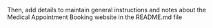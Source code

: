  Then, add details to maintain general instructions and notes about the Medical Appointment Booking website in the README.md file
